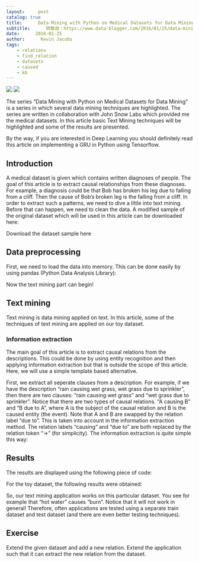 ```yaml
---
layout:     post
catalog: true
title:      Data Mining with Python on Medical Datasets for Data Mining
subtitle:      转载自：https://www.data-blogger.com/2016/01/25/data-mining-on-medical-data/
date:      2016-01-25
author:      Kevin Jacobs
tags:
    - relations
    - find_relation
    - datasets
    - caused
    - kb
---
```


![](https://s3-eu-central-1.amazonaws.com/data-blogger/wp-content/uploads/2016/01/25212047/pexels-photo-300x200.jpg)
![](https://s3-eu-central-1.amazonaws.com/data-blogger/wp-content/uploads/2016/01/25212047/pexels-photo-300x200.jpg)


The series “Data Mining with Python on Medical Datasets for Data Mining” is a series in which several data mining techniques are highlighted. The series are written in collaboration with John Snow Labs which provided me the medical datasets. In this article basic Text Mining techniques will be highlighted and some of the results are presented.

By the way, if you are interested in Deep Learning you should definitely read this article on implementing a GRU in Python using Tensorflow.



## Introduction

A medical dataset is given which contains written diagnoses of people. The goal of this article is to extract causal relationships from these diagnoses. For example, a diagnosis could be that Bob has broken his leg due to falling from a cliff. Then the cause of Bob’s broken leg is the falling from a cliff. In order to extract such a patterns, we need to dive a little into text mining. Before that can happen, we need to clean the data. A modified sample of the original dataset which will be used in this article can be downloaded here:

Download the dataset sample here

## Data preprocessing

First, we need to load the data into memory. This can be done easily by using pandas (Python Data Analysis Library):

Now the text mining part can begin!

 

## Text mining

Text mining is data mining applied on text. In this article, some of the techniques of text mining are applied on our toy dataset.

### Information extraction

The main goal of this article is to extract causal relations from the descriptions. This could be done by using entity recognition and then applying information extraction but that is outside the scope of this article. Here, we will use a simple template based alternative.

First, we extract all seperate clauses from a description. For example, if we have the description “rain causing wet grass, wet grass due to sprinkler”, then there are two clauses: “rain causing wet grass” and “wet grass due to sprinkler”. Notice that there are two types of causal relations. “A causing B” and “B due to A”, where A is the subject of the causal relation and B is the caused entity (the event). Note that A and B are swapped by the relation label “due to”. This is taken into account in the information extraction method. The relation labels “causing” and “due to” are both replaced by the relation token “->” (for simplicity). The information extraction is quite simple this way:

## Results

The results are displayed using the following piece of code:

For the toy dataset, the following results were obtained:

So, our text mining application works on this particular dataset. You see for example that “hot water” causes “burn”. Notice that it will not work in general! Therefore, often applications are tested using a separate train dataset and test dataset (and there are even better testing techniques).

## Exercise

Extend the given dataset and add a new relation. Extend the application such that it can extract the new relation from the dataset.

 
